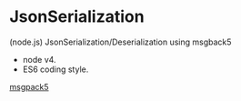 # JsonSerialization
(node.js) JsonSerialization/Deserialization using msgback5

* node v4.
* ES6 coding style.

[msgpack5](https://www.npmjs.com/package/msgpack5)

